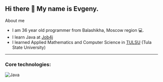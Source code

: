 ## Hi there 👋 My name is Evgeny.

About me

- I am 36 year old programmer from Balashikha, Moscow region :computer:.
- I learn Java at [Job4j](https://job4j.ru/)
- I learned Applied Mathematics and Computer Science in [TULSU](https://tulsu.ru/en/about) (Tula State University)

** **
### Core technologies:
![Java](https://img.shields.io/badge/Java->%3D8-orange)


<!--
**Ivgenium/Ivgenium** is a ✨ _special_ ✨ repository because its `README.md` (this file) appears on your GitHub profile.

Here are some ideas to get you started:

- 🔭 I’m currently working on ...
- 🌱 I’m currently learning ...
- 👯 I’m looking to collaborate on ...
- 🤔 I’m looking for help with ...
- 💬 Ask me about ...
- 📫 How to reach me: ...
- 😄 Pronouns: ...
- ⚡ Fun fact: ...
-->
